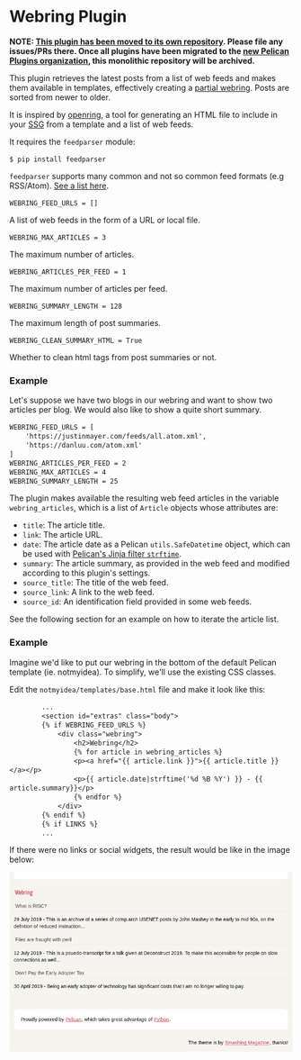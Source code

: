 # Webring Plugin

**NOTE: [This plugin has been moved to its own repository](https://github.com/pelican-plugins/webring). Please file any issues/PRs there. Once all plugins have been migrated to the [new Pelican Plugins organization](https://github.com/pelican-plugins), this monolithic repository will be archived.**

This plugin retrieves the latest posts from a list of web feeds and makes
them available in templates, effectively creating a [partial webring][1]. Posts
are sorted from newer to older.

It is inspired by [openring](https://git.sr.ht/~sircmpwn/openring), a tool for
generating an HTML file to include in your [SSG][2] from a template and a list of
web feeds.

It requires the `feedparser` module:

    $ pip install feedparser

`feedparser` supports many common and not so common feed formats (e.g RSS/Atom). [See a list here](https://pythonhosted.org/feedparser/introduction.html).

```
WEBRING_FEED_URLS = []
```
A list of web feeds in the form of a URL or local file.

```
WEBRING_MAX_ARTICLES = 3
```
The maximum number of articles.

```
WEBRING_ARTICLES_PER_FEED = 1
```
The maximum number of articles per feed.

```
WEBRING_SUMMARY_LENGTH = 128
```
The maximum length of post summaries.

```
WEBRING_CLEAN_SUMMARY_HTML = True
```
Whether to clean html tags from post summaries or not.

### Example
Let's suppose we have two blogs in our webring and want to show two articles
per blog. We would also like to show a quite short summary.

```
WEBRING_FEED_URLS = [
    'https://justinmayer.com/feeds/all.atom.xml',
    'https://danluu.com/atom.xml'
]
WEBRING_ARTICLES_PER_FEED = 2
WEBRING_MAX_ARTICLES = 4
WEBRING_SUMMARY_LENGTH = 25
```
The plugin makes available the resulting web feed articles in the variable
`webring_articles`, which is a list of `Article` objects whose attributes are:

- `title`: The article title.
- `link`: The article URL.
- `date`: The article date as a Pelican `utils.SafeDatetime` object, which can
be used with [Pelican's Jinja filter `strftime`](https://docs.getpelican.com/en/stable/themes.html#date-formatting).
- `summary`: The article summary, as provided in the web feed and modified
according to this plugin's settings.
- `source_title`: The title of the web feed.
- `source_link`: A link to the web feed.
- `source_id`: An identification field provided in some web feeds.

See the following section for an example on how to iterate the article list.

### Example
Imagine we'd like to put our webring in the bottom of the default Pelican
template (ie. notmyidea). To simplify, we'll use the existing CSS classes.

Edit the `notmyidea/templates/base.html` file and make it look like this:

```
        ...
        <section id="extras" class="body">
        {% if WEBRING_FEED_URLS %}
            <div class="webring">
                <h2>Webring</h2>
                {% for article in webring_articles %}
                <p><a href="{{ article.link }}">{{ article.title }}</a></p>
                <p>{{ article.date|strftime('%d %B %Y') }} - {{ article.summary}}</p>
                {% endfor %}
            </div>
        {% endif %}
        {% if LINKS %}
        ...
```

If there were no links or social widgets, the result would be like in the
image below:

![Example of Webring](https://github.com/getpelican/pelican-plugins/raw/master/webring/example.png)


[1]: https://en.wikipedia.org/wiki/Webring "In a proper webring, websites would be linked in a circular structure."
[2]: https://en.wikipedia.org/wiki/Category:Static_website_generators "Static Site Generator"
